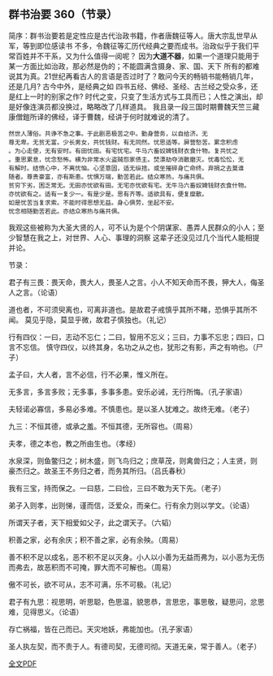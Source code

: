 ## 群书治要 360（节录）

简序：群书治要若是定性应是古代治政书籍，作者唐魏征等人。唐大宗乱世早从军，等到即位感读书
不多，令魏征等汇历代经典之要而成书。治政似乎于我们平常百姓并不干系，又为什么值得一阅呢？
因为**大道不器**，如果一个道理只能用于某一方面比如治政，那必然是伪的；不能圆满含摄身、家、国、天下
所有的都难说其为真。21世纪再看古人的言语是否过时了？敢问今天的畅销书能畅销几年，还是几月?
古今中外，是经典之如 四书五经、佛经、圣经、古兰经之受众多，还是红上一时的别家之作?
时代之变，只变了生活方式与工具而已；人性之演出，却是好像连演员都没换过，略略改了几样道具。
我且录一段三国时期曹魏天竺三藏康僧鎧所译的佛经，译于曹魏，经讲于何时就难说的清了。
    
    然世人薄俗。共诤不急之事。于此剧恶极苦之中。勤身营务，以自给济。无
    尊无卑。无贫无富。少长男女，共忧钱财。有无同然。忧思适等。屏营愁苦。累念积虑
    。为心走使，无有安时。有田忧田。有宅忧宅。牛马六畜奴婢钱财衣食什物。复共忧之
    。重思累息，忧念愁怖。横为非常水火盗贼怨家债主。焚漂劫夺消散磨灭。忧毒忪忪，无
    有解时。结愤心中，不离忧恼。心坚意固，适无纵捨。或坐摧碎身亡命终。弃捐之去莫谁
    随者。尊贵豪富，亦有斯患。忧惧万端，勤苦若此。结众寒热，与痛共俱。
    贫穷下劣，困乏常无。无田亦忧欲有田。无宅亦忧欲有宅。无牛马六畜奴婢钱财衣食什物。
    亦忧欲有之。适有一复少一。有是少是。思有齐等。适欲具有，便复糜散。
    如是忧苦当复求索。不能时得思想无益。身心俱劳，坐起不安。
    忧念相随勤苦若此。亦结众寒热与痛共俱。

我观这些被称为大圣大贤的人，可不认为是个个阴谋家、愚弄人民群众的小人；至少智慧在我之上，对世界、人心、事理的洞察
这辈子还没见过几个当代人能相提并论。

节录：

君子有三畏：畏天命，畏大人，畏圣人之言。小人不知天命而不畏，狎大人，侮圣人之言。（论语）

道也者，不可须臾离也，可离非道也。是故君子戒慎乎其所不睹，恐惧乎其所不闻。
莫见乎隐，莫显乎微，故君子慎独也。（礼记）

行有四仪：一曰，志动不忘仁；二曰，智用不忘义；三曰，力事不忘忠；四曰，口言不忘信。
慎守四仪，以终其身，名功之从之也，犹形之有影，声之有响也。（尸子）

孟子曰，大人者，言不必信，行不必果，惟义所在。

无多言，多言多败；无多事，多事多患。安乐必诫，无行所悔。（孔子家语）

夫轻诺必寡信，多易必多难。不慎患也。是以圣人犹难之。故终无难。（老子）

九三：不恒其德，或承之羞。不恒其德，无所容也。（周易）

夫孝，德之本也，教之所由生也。（孝经）

水泉深，则鱼鳖归之；树木盛，则飞鸟归之；庶草茂，则禽兽归之；人主贤，则
豪杰归之。故圣王不务归之者，而务其所归。（吕氏春秋）

我有三宝，持而保之。一曰慈，二曰俭，三曰不敢为天下先。（老子）

弟子入则孝，出则悌，谨而信，泛爱众，而亲仁。行有余力则以学文。（论语）

所谓天子者，天下相爱如父子，此之谓天子。（六韬）

积善之家，必有余庆；积不善之家，必有余殃。（周易）

善不积不足以成名，恶不积不足以灭身。小人以小善为无益而弗为，以小恶为无伤
而弗去，故恶积而不可掩，罪大而不可解也。（周易）

傲不可长，欲不可从，志不可满，乐不可极。（礼记）

君子有九思：视思明，听思聪，色思温，貌思恭，言思忠，事思敬，疑思问，忿思难，见得思义。（论语）

存亡祸福，皆在己而已。天灾地妖，弗能加也。（孔子家语）

圣人执左契，而不责于人。有德司契，无德司彻。天道无亲，常于善人。（老子）

[全文PDF](QunShu-360h.pdf)